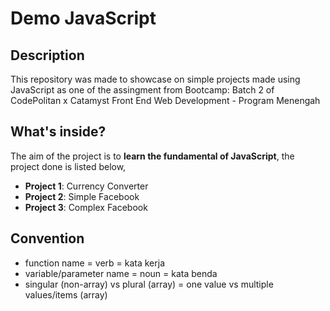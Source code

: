# Demo JavaScript

## Description

This repository was made to showcase on simple projects made using JavaScript as one of the assingment from Bootcamp: Batch 2 of CodePolitan x Catamyst Front End Web Development - Program Menengah

## What's inside?

The aim of the project is to **learn the fundamental of JavaScript**, the project done is listed below,

- **Project 1**: Currency Converter
- **Project 2**: Simple Facebook
- **Project 3**: Complex Facebook

## Convention

- function name = verb = kata kerja
- variable/parameter name = noun = kata benda
- singular (non-array) vs plural (array) = one value vs multiple values/items (array)
